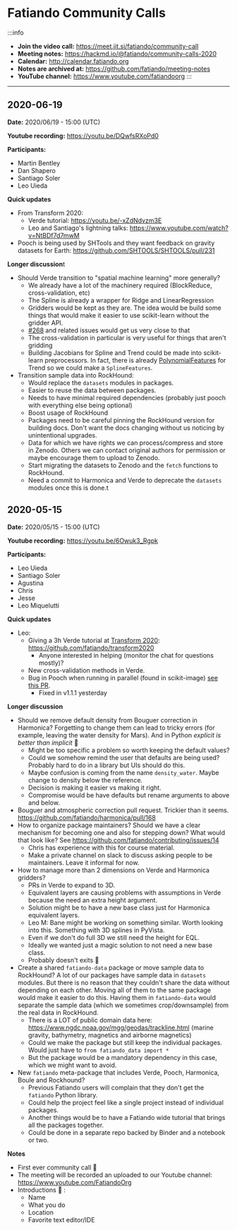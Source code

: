 # Fatiando Community Calls


:::info
- **Join the video call:** https://meet.jit.si/fatiando/community-call
- **Meeting notes:** https://hackmd.io/@fatiando/community-calls-2020
- **Calendar:** http://calendar.fatiando.org
- **Notes are archived at:** https://github.com/fatiando/meeting-notes
- **YouTube channel:** https://www.youtube.com/fatiandoorg
:::

--------------------------------------------------------------

## 2020-06-19

**Date:** 2020/06/19 - 15:00 (UTC)

**Youtube recording:** https://youtu.be/DQwfsRXoPd0

**Participants:**

* Martin Bentley
* Dan Shapero
* Santiago Soler
* Leo Uieda

**Quick updates**

* From Transform 2020:
    * Verde tutorial: https://youtu.be/-xZdNdvzm3E
    * Leo and Santiago's lightning talks: https://www.youtube.com/watch?v=NtBDf7d7mwM
* Pooch is being used by SHTools and they want feedback on gravity datasets for Earth: https://github.com/SHTOOLS/SHTOOLS/pull/231
    
**Longer discussion**t

* Should Verde transition to "spatial machine learning" more generally?
    * We already have a lot of the machinery required (BlockReduce, cross-validation, etc)
    * The Spline is already a wrapper for Ridge and LinearRegression
    * Gridders would be kept as they are. The idea would be build some things that would make it easier to use scikit-learn without the gridder API.
    * [#268](https://github.com/fatiando/verde/issues/268) and related issues would get us very close to that
    * The cross-validation in particular is very useful for things that aren't gridding
    * Building Jacobians for Spline and Trend could be made into scikit-learn preprocessors. In fact, there is already [PolynomialFeatures](https://scikit-learn.org/stable/modules/generated/sklearn.preprocessing.PolynomialFeatures.html) for Trend so we could make a `SplineFeatures`.
* Transition sample data into RockHound:
    * Would replace the `datasets` modules in packages.
    * Easier to reuse the data between packages.
    * Needs to have minimal required dependencies (probably just pooch with everything else being optional)
    * Boost usage of RockHound
    * Packages need to be careful pinning the RockHound version for building docs. Don't want the docs changing without us noticing by unintentional upgrades.
    * Data for which we have rights we can process/compress and store in Zenodo. Others we can contact original authors for permission or maybe encourage them to upload to Zenodo.
    * Start migrating the datasets to Zenodo and the `fetch` functions to RockHound.
    * Need a commit to Harmonica and Verde to deprecate the `datasets` modules once this is done.t


## 2020-05-15

**Date:** 2020/05/15 - 15:00 (UTC)

**Youtube recording:** https://youtu.be/6Owuk3_Rgpk

**Participants:**
- Leo Uieda
- Santiago Soler
- Agustina
- Chris
- Jesse
- Leo Miquelutti


**Quick updates**

- Leo:
    * Giving a 3h Verde tutorial at [Transform 2020](https://transform2020.sched.com/): https://github.com/fatiando/transform2020
        * Anyone interested in helping (monitor the chat for questions mostly)?
    * New cross-validation methods in Verde.
    * Bug in Pooch when running in parallel (found in scikit-image) [see this PR](https://github.com/fatiando/pooch/pull/173).
        * Fixed in v1.1.1 yesterday
    
**Longer discussion**

- Should we remove default density from Bouguer correction in Harmonica? Forgetting to change them can lead to tricky errors (for example, leaving the water density for Mars). And in Python *explicit is better than implicit* :slightly_smiling_face: 
    - Might be too specific a problem so worth keeping the default values?
    - Could we somehow remind the user that defaults are being used? Probably hard to do in a library but UIs should do this.
    - Maybe confusion is coming from the name `density_water`. Maybe change to density below the reference. 
    - Decision is making it easier vs making it right.
    - Compromise would be have defaults but rename arguments to above and below.
- Bouguer and atmospheric correction pull request. Trickier than it seems. https://github.com/fatiando/harmonica/pull/168
- How to organize package maintainers? Should we have a clear mechanism for becoming one and also for stepping down? What would that look like? See https://github.com/fatiando/contributing/issues/14
    - Chris has experience with this for course material.
    - Make a private channel on slack to discuss asking people to be maintainers. Leave it informal for now.
- How to manage more than 2 dimensions on Verde and Harmonica gridders?
    - PRs in Verde to expand to 3D.
    - Equivalent layers are causing problems with assumptions in Verde because the need an extra height argument.
    - Solution might be to have a new base class just for Harmonica equivalent layers.
    - Leo M: Bane might be working on something similar. Worth looking into this. Something with 3D splines in PyVista.
    - Even if we don't do full 3D we still need the height for EQL.
    - Ideally we wanted just a magic solution to not need a new base class.
    - Probably doesn't exits :slightly_frowning_face: 
- Create a shared `fatiando-data` package or move sample data to RockHound? A lot of our packages have sample data in `datasets` modules. But there is no reason that they couldn't share the data without depending on each other. Moving all of them to the same package would make it easier to do this. Having them in `fatiando-data` would separate the sample data (which we sometimes crop/downsample) from the real data in RockHound.
    - There is a LOT of public domain data here: https://www.ngdc.noaa.gov/mgg/geodas/trackline.html  (marine gravity, bathymetry, magnetics and airborne magnetics)
    - Could we make the package but still keep the individual packages. Would just have to `from fatiando_data import *`
    - But the package would be a mandatory dependency in this case, which we might want to avoid.
- New `fatiando` meta-package that includes Verde, Pooch, Harmonica, Boule and Rockhound?
    - Previous Fatiando users will complain that they don't get the `fatiando` Python library.
    - Could help the project feel like a single project instead of individual packages.
    - Another things would be to have a Fatiando wide tutorial that brings all the packages together.
    - Could be done in a separate repo backed by Binder and a notebook or two.

**Notes**

- First ever community call :confetti_ball: 
- The meeting will be recorded an uploaded to our Youtube channel: https://www.youtube.com/FatiandoOrg 
- Introductions :wave: :
    - Name
    - What you do
    - Location
    - Favorite text editor/IDE